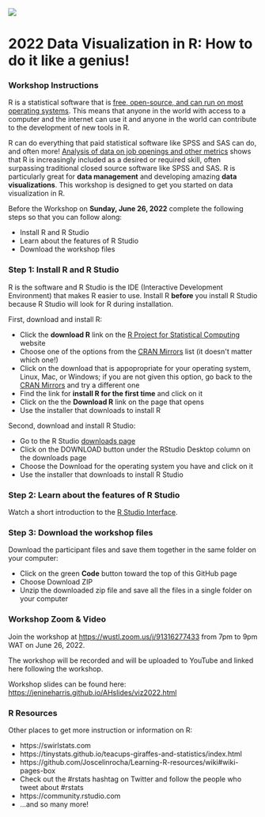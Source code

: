 <img src = "https://academichive.com/wp-content/uploads/2017/01/HIVE-001-300x142.png"> 

# 2022 Data Visualization in R: How to do it like a genius!

### Workshop Instructions

R is a statistical software that is <a href = "https://www.r-project.org">free, open-source, and can run on most operating systems</a>. This means that anyone in the world with access to a computer and the internet can use it and anyone in the world can contribute to the development of new tools in R. 

R can do everything that paid statistical software like SPSS and SAS can do, and often more! <a href = "http://r4stats.com/2019/05/28/data-science-jobs-report-2019-python-way-up-tensorflow-growing-rapidly-r-use-double-sas/">Analysis of data on job openings and other metrics</a> shows that R is increasingly included as a desired or required skill, often surpassing traditional closed source software like SPSS and SAS. R is particularly great for **data management** and developing amazing **data visualizations**. This workshop is designed to get you started on data visualization in R. 

Before the Workshop on **Sunday, June 26, 2022** complete the following steps so that you can follow along:

<ul>
  <li> Install R and R Studio
  <li> Learn about the features of R Studio
  <li> Download the workshop files 
</ul>

### Step 1: Install R and R Studio

R is the software and R Studio is the IDE (Interactive Development Environment) that makes R easier to use. Install R **before** you install R Studio because R Studio will look for R during installation.

First, download and install R:

<ul>
  <li> Click the <b>download R</b> link on the <a href = "https://www.r-project.org">R Project for Statistical Computing</a> website
  <li> Choose one of the options from the <a href = "https://cran.r-project.org/mirrors.html">CRAN Mirrors</a> list (it doesn't matter which one!)
  <li> Click on the download that is appopropriate for your operating system, Linux, Mac, or Windows; if you are not given this option, go back to the <a href = "https://cran.r-project.org/mirrors.html">CRAN Mirrors</a> and try a different one
  <li> Find the link for <b>install R for the first time</b> and click on it
  <li> Click on the the <b>Download R</b> link on the page that opens
  <li> Use the installer that downloads to install R 
</ul>

Second, download and install R Studio:

<ul>
  <li> Go to the R Studio <a href = "https://rstudio.com/products/rstudio/download/"> downloads page</a> 
  <li> Click on the DOWNLOAD button under the RStudio Desktop column on the downloads page
  <li> Choose the Download for the operating system you have and click on it  
  <li> Use the installer that downloads to install R Studio 
</ul>

### Step 2: Learn about the features of R Studio 

Watch a short introduction to the <a href = "https://youtu.be/wjFCUo7hEMo">R Studio Interface</a>.

### Step 3: Download the workshop files 

Download the participant files and save them together in the same folder on your computer:

<ul>
  <li> Click on the green <b>Code</b> button toward the top of this GitHub page 
  <li> Choose Download ZIP
  <li> Unzip the downloaded zip file and save all the files in a single folder on your computer 
</ul>

### Workshop Zoom & Video

Join the workshop at https://wustl.zoom.us/j/91316277433 from 7pm to 9pm WAT on June 26, 2022.

The workshop will be recorded and will be uploaded to YouTube and linked here following the workshop.

Workshop slides can be found here: https://jenineharris.github.io/AHslides/viz2022.html

### R Resources

Other places to get more instruction or information on R:

<ul>
  <li> https://swirlstats.com
  <li> https://tinystats.github.io/teacups-giraffes-and-statistics/index.html
  <li> https://github.com/Joscelinrocha/Learning-R-resources/wiki#wiki-pages-box
  <li> Check out the #rstats hashtag on Twitter and follow the people who tweet about #rstats 
  <li> https://community.rstudio.com
  <li> ...and so many more!
</ul>


